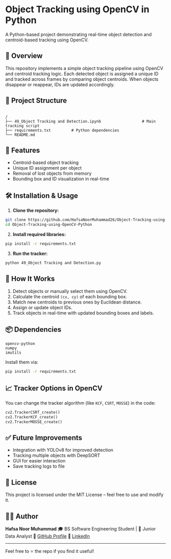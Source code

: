 # Object Tracking using OpenCV in Python

A Python-based project demonstrating real-time object detection and centroid-based tracking using OpenCV.

## 🧠 Overview

This repository implements a simple object tracking pipeline using OpenCV and centroid tracking logic. Each detected object is assigned a unique ID and tracked across frames by comparing object centroids. When objects disappear or reappear, IDs are updated accordingly.

## 📁 Project Structure

```

/
├── 49_Object Tracking and Detection.ipynb                  # Main tracking script
├── requirements.txt         # Python dependencies
└── README.md

````

## 🚀 Features

- Centroid-based object tracking
- Unique ID assignment per object
- Removal of lost objects from memory
- Bounding box and ID visualization in real-time

## 🛠️ Installation & Usage

1. **Clone the repository:**

```bash
git clone https://github.com/HafsaNoorMuhammad26/Object-Tracking-using-OpenCV-Python.git
cd Object-Tracking-using-OpenCV-Python
````

2. **Install required libraries:**

```bash
pip install -r requirements.txt
```

3. **Run the tracker:**

```bash
python 49_Object Tracking and Detection.py
```

## 🧠 How It Works

1. Detect objects or manually select them using OpenCV.
2. Calculate the centroid `(cx, cy)` of each bounding box.
3. Match new centroids to previous ones by Euclidean distance.
4. Assign or update object IDs.
5. Track objects in real-time with updated bounding boxes and labels.

## 📦 Dependencies

```
opencv-python
numpy
imutils
```

Install them via:

```bash
pip install -r requirements.txt
```

## 📈 Tracker Options in OpenCV

You can change the tracker algorithm (like `KCF`, `CSRT`, `MOSSE`) in the code:

```python
cv2.TrackerCSRT_create()
cv2.TrackerKCF_create()
cv2.TrackerMOSSE_create()
```

## ✅ Future Improvements

* Integration with YOLOv8 for improved detection
* Tracking multiple objects with DeepSORT
* GUI for easier interaction
* Save tracking logs to file

## 📜 License

This project is licensed under the MIT License – feel free to use and modify it.

## 👩‍💻 Author

**Hafsa Noor Muhammad**
🎓 BS Software Engineering Student | 💼 Junior Data Analyst
🔗 [GitHub Profile](https://github.com/HafsaNoorMuhammad26)
🔗 [LinkedIn](https://www.linkedin.com/in/hafsa-noor-muhammad-67b96331a/)

---

Feel free to ⭐ the repo if you find it useful!

```
